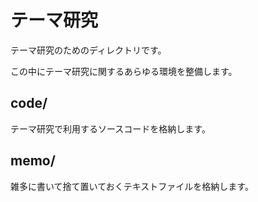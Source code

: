 # テーマ研究

テーマ研究のためのディレクトリです。

この中にテーマ研究に関するあらゆる環境を整備します。

## code/

テーマ研究で利用するソースコードを格納します。

## memo/

雑多に書いて捨て置いておくテキストファイルを格納します。
